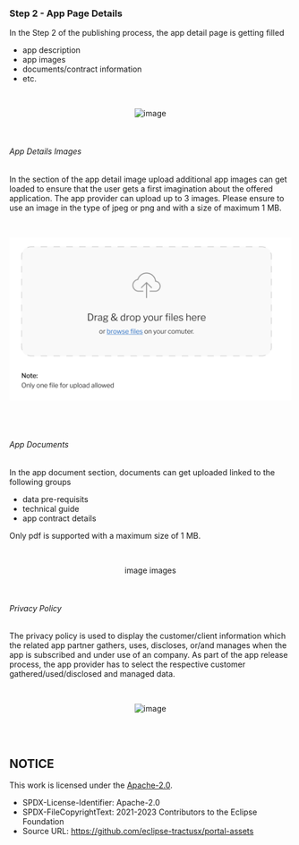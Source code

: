 ### Step 2 - App Page Details

In the Step 2 of the publishing process, the app detail page is getting filled

- app description
- app images
- documents/contract information
- etc.

<br>

<p align="center">
<img width="750" alt="image" src="https://user-images.githubusercontent.com/94133633/215898791-b832d31c-8c37-4483-af45-53b263c649c4.png">
</p>

<br>

###### App Details Images

In the section of the app detail image upload additional app images can get loaded to ensure that the user gets a first imagination about the offered application.
The app provider can upload up to 3 images.
Please ensure to use an image in the type of jpeg or png and with a size of maximum 1 MB.

<br>

<p align="center">
<img width="584" alt="image" src="https://raw.githubusercontent.com/eclipse-tractusx/portal-assets/main/docs/static/file-upload-box.png">
</p>

<br>
<br>

###### App Documents

In the app document section, documents can get uploaded linked to the following groups

- data pre-requisits
- technical guide
- app contract details

Only pdf is supported with a maximum size of 1 MB.

<br>

<p align="center">
image images
</p>

<br>

###### Privacy Policy

The privacy policy is used to display the customer/client information which the related app partner gathers, uses, discloses, or/and manages when the app is subscribed and under use of an company.
As part of the app release process, the app provider has to select the respective customer gathered/used/disclosed and managed data.

<br>

<p align="center">
<img width="576" alt="image" src="https://user-images.githubusercontent.com/94133633/229377043-5572bcde-a84c-41de-a44e-0f8115539a83.png">
</p>

<br>
<br>

## NOTICE

This work is licensed under the [Apache-2.0](https://www.apache.org/licenses/LICENSE-2.0).

- SPDX-License-Identifier: Apache-2.0
- SPDX-FileCopyrightText: 2021-2023 Contributors to the Eclipse Foundation
- Source URL: https://github.com/eclipse-tractusx/portal-assets
